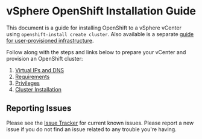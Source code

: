# vSphere OpenShift Installation Guide

This document is a guide for installing OpenShift to a vSphere vCenter using `openshift-install create cluster`. Also available is a separate [guide for user-provisioned infrastructure](install_upi.md).  

Follow along with the steps and links below to prepare your vCenter and provision an OpenShift cluster:

1. [Virtual IPs and DNS](vips-dns.md)
1. [Requirements](requirements.md)
1. [Privileges](privileges.md)
1. [Cluster Installation](install.md)

## Reporting Issues

Please see the [Issue Tracker][issues] for current known issues.
Please report a new issue if you do not find an issue related to any trouble
you're having.

[issues]: https://github.com/openshift/installer/issues?utf8=%E2%9C%93&q=is%3Aissue+is%3Aopen+vsphere
